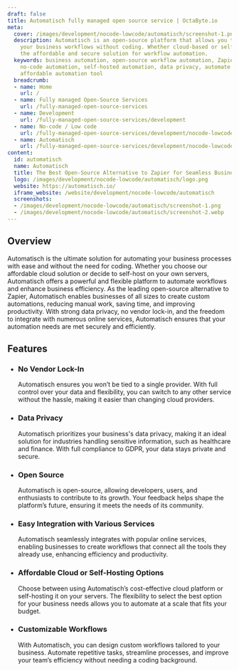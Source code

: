 ```yaml
---
draft: false
title: Automatisch fully managed open source service | OctaByte.io
meta:
  cover: /images/development/nocode-lowcode/automatisch/screenshot-1.png
  description: Automatisch is an open-source platform that allows you to automate
    your business workflows without coding. Whether cloud-based or self-hosted, it's
    the affordable and secure solution for workflow automation.
  keywords: business automation, open-source workflow automation, Zapier alternative,
    no-code automation, self-hosted automation, data privacy, automate processes,
    affordable automation tool
  breadcrumb:
  - name: Home
    url: /
  - name: Fully managed Open-Source Services
    url: /fully-managed-open-source-services
  - name: Development
    url: /fully-managed-open-source-services/development
  - name: No-code / Low code
    url: /fully-managed-open-source-services/development/nocode-lowcode
  - name: Automatisch
    url: /fully-managed-open-source-services/development/nocode-lowcode/automatisch
content:
  id: automatisch
  name: Automatisch
  title: The Best Open-Source Alternative to Zapier for Seamless Business Automation
  logo: /images/development/nocode-lowcode/automatisch/logo.png
  website: https://automatisch.io/
  iframe_website: /website/development/nocode-lowcode/automatisch
  screenshots:
  - /images/development/nocode-lowcode/automatisch/screenshot-1.png
  - /images/development/nocode-lowcode/automatisch/screenshot-2.webp
---
```


## Overview

Automatisch is the ultimate solution for automating your business processes with ease and without the need for coding. Whether you choose our affordable cloud solution or decide to self-host on your own servers, Automatisch offers a powerful and flexible platform to automate workflows and enhance business efficiency. As the leading open-source alternative to Zapier, Automatisch enables businesses of all sizes to create custom automations, reducing manual work, saving time, and improving productivity. With strong data privacy, no vendor lock-in, and the freedom to integrate with numerous online services, Automatisch ensures that your automation needs are met securely and efficiently.

## Features

- ### No Vendor Lock-In

  Automatisch ensures you won’t be tied to a single provider. With full control over your data and flexibility, you can switch to any other service without the hassle, making it easier than changing cloud providers.

- ### Data Privacy

  Automatisch prioritizes your business's data privacy, making it an ideal solution for industries handling sensitive information, such as healthcare and finance. With full compliance to GDPR, your data stays private and secure.

- ### Open Source

  Automatisch is open-source, allowing developers, users, and enthusiasts to contribute to its growth. Your feedback helps shape the platform’s future, ensuring it meets the needs of its community.

- ### Easy Integration with Various Services

  Automatisch seamlessly integrates with popular online services, enabling businesses to create workflows that connect all the tools they already use, enhancing efficiency and productivity.

- ### Affordable Cloud or Self-Hosting Options

  Choose between using Automatisch’s cost-effective cloud platform or self-hosting it on your servers. The flexibility to select the best option for your business needs allows you to automate at a scale that fits your budget.

- ### Customizable Workflows

  With Automatisch, you can design custom workflows tailored to your business. Automate repetitive tasks, streamline processes, and improve your team’s efficiency without needing a coding background.